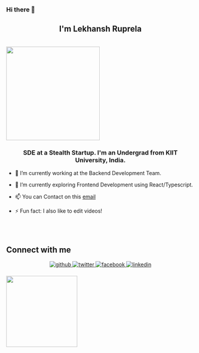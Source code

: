 ### Hi there 👋

## <div align="center">I'm Lekhansh Ruprela</div>

<br>
<div style ="display:flex;" align="center">
  <img src="https://wallpaperaccess.com/full/4927679.jpg" style="width:250px"/>
</div>

### <div align="center">SDE at a Stealth Startup. I'm an Undergrad from KIIT University, India.</div>


- 🔭 I’m currently working at the Backend Development Team.


- 🌱 I’m currently exploring Frontend Development using React/Typescript.


- 📫 You can Contact on this [email](mailto:lekhansh.ruprela@gmail.com)


- ⚡ Fun fact: I also like to edit videos!


<br/>  

<br/>


## Connect with me
<div align="center">
<a href="https://github.com/Lekhanshlkr" target="_blank">
<img src=https://img.shields.io/badge/github-%2324292e.svg?&style=for-the-badge&logo=github&logoColor=white alt=github style="margin-bottom: 5px;" />
</a>
<a href="https://twitter.com/lekhanshruprela" target="_blank">
<img src=https://img.shields.io/badge/twitter-%2300acee.svg?&style=for-the-badge&logo=twitter&logoColor=white alt=twitter style="margin-bottom: 5px;" />
</a>
<a href="https://www.facebook.com/lekhansh.ruprela" target="_blank">
<img src=https://img.shields.io/badge/facebook-%232E87FB.svg?&style=for-the-badge&logo=facebook&logoColor=white alt=facebook style="margin-bottom: 5px;" />
</a>  
<a href="https://linkedin.com/in/lekhanshruprela" target="_blank">
<img src=https://img.shields.io/badge/linkedin-%231E77B5.svg?&style=for-the-badge&logo=linkedin&logoColor=white alt=linkedin style="margin-bottom: 5px;" />
</a>
</div>  
<br/>
<div align="center" style="display:inline-block;flex-wrap:nowrap";>
<img src="https://c4.wallpaperflare.com/wallpaper/560/855/635/spy-x-family-anya-forger-hd-wallpaper-preview.jpg" style="height:190px"/>


<!--
**Lekhanshlkr/Lekhanshlkr** is a ✨ _special_ ✨ repository because its `README.md` (this file) appears on your GitHub profile.

Here are some ideas to get you started:

- 🔭 I’m currently working on ...
- 🌱 I’m currently learning ...
- 👯 I’m looking to collaborate on ...
- 🤔 I’m looking for help with ...
- 💬 Ask me about ...
- 📫 How to reach me: ...
- 😄 Pronouns: ...
- ⚡ Fun fact: ...
-->
